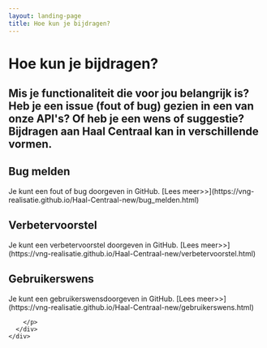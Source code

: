 ```yaml
---
layout: landing-page
title: Hoe kun je bijdragen?
---
```


# Hoe kun je bijdragen?

## Mis je functionaliteit die voor jou belangrijk is? Heb je een issue (fout of bug) gezien in een van onze API's? Of heb je een wens of suggestie? Bijdragen aan Haal Centraal kan in verschillende vormen.

<div class="row">
  <div class="col">
    <div class="card no-border">
      <div class="card-body">
        <h2 class="card-title">Bug melden</h2>
        <p class="card-text">
        Je kunt een fout of bug doorgeven in GitHub. [Lees meer>>](https://vng-realisatie.github.io/Haal-Centraal-new/bug_melden.html)
        </p>
      </div>
    </div>
  </div>
  <div class="col">
    <div class="card no-border">
      <div class="card-body">
        <h2 class="card-title">Verbetervoorstel</h2>
        <p class="card-text">
        Je kunt een verbetervoorstel doorgeven in GitHub. [Lees meer>>](https://vng-realisatie.github.io/Haal-Centraal-new/verbetervoorstel.html)
        </p>
      </div>
    </div>
  </div>
  <div class="col">
    <div class="card no-border">
      <div class="card-body">
        <h2 class="card-title">Gebruikerswens</h2>
        <p class="card-text">Je kunt een gebruikerswensdoorgeven in GitHub. [Lees meer>>](https://vng-realisatie.github.io/Haal-Centraal-new/gebruikerswens.html)

        </p>
      </div>
    </div>
  </div>
</div>
<br>
